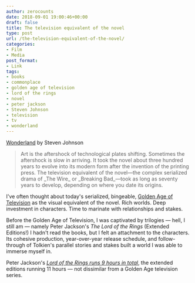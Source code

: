 ```yaml
---
author: zerocounts
date: 2018-09-01 19:00:46+00:00
draft: false
title: The television equivalent of the novel
type: post
url: /the-television-equivalent-of-the-novel/
categories:
- Film
- Media
post_format:
- Link
tags:
- books
- commonplace
- golden age of television
- lord of the rings
- novel
- peter jackson
- Steven Johnson
- television
- tv
- wonderland
---
```


[Wonderland](https://www.penguinrandomhouse.com/books/533949/wonderland-by-steven-johnson/) by Steven Johnson


<blockquote>Art is the aftershock of technological plates shifting. Sometimes the aftershock is slow in arriving. It took the novel about three hundred years to evolve into its modern form after the invention of the printing press. The television equivalent of the novel—the complex serialized drama of _The Wire_ or _Breaking Bad_—took as long as seventy years to develop, depending on where you date its origins.

</blockquote>

I've often thought about today's serialized, bingeable, [Golden Age of Television](https://en.m.wikipedia.org/wiki/Golden_Age_of_Television_(2000s–present)) as the visual equivalent of the novel. Rich worlds. Deep investment in characters. Time to marinate with relationships and stakes.

Before the Golden Age of Television, I was captivated by trilogies — hell, I still am — namely Peter Jackson's _The Lord of the Rings_ (Extended Editions!) I hadn't read the books, but I felt an attachment to the characters. Its cohesive production, year-over-year release schedule, and follow-through of Tolkien's parallel stories and stakes built a world I was able to immerse myself in.

Peter Jackson's _[Lord of the Rings runs 9 hours in total](https://en.m.wikipedia.org/wiki/The_Lord_of_the_Rings_(film_series)#Home_media)_, the extended editions running 11 hours — not dissimilar from a Golden Age television series.
